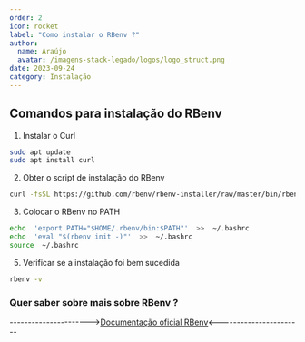 ```yaml
---
order: 2
icon: rocket
label: "Como instalar o RBenv ?"
author:
  name: Araújo
  avatar: /imagens-stack-legado/logos/logo_struct.png
date: 2023-09-24
category: Instalação
---
```


## Comandos para instalação do RBenv

1. Instalar o Curl

```bash
sudo apt update
sudo apt install curl
```

2. Obter o script de instalação do RBenv

```bash
curl -fsSL https://github.com/rbenv/rbenv-installer/raw/master/bin/rbenv-installer | bash
```

3. Colocar o RBenv no PATH

```bash
echo  'export PATH="$HOME/.rbenv/bin:$PATH"'  >>  ~/.bashrc
echo  'eval "$(rbenv init -)"'  >>  ~/.bashrc
source  ~/.bashrc
```

5. Verificar se a instalação foi bem sucedida

```bash
rbenv -v
```

### Quer saber sobre mais sobre RBenv ?

---------------------->[Documentação oficial RBenv](https://github.com/rbenv/rbenv)<-----------------------